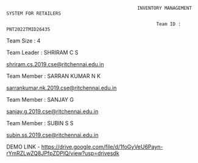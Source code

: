                                                     INVENTORY MANAGEMENT SYSTEM FOR RETAILERS

                                                           Team ID : PNT2022TMID26435
                                                              

Team Size : 4

Team Leader : SHRIRAM C S

shriram.cs.2019.cse@ritchennai.edu.in

Team Member : SARRAN KUMAR N K

sarrankumar.nk.2019.cse@ritchennai.edu.in

Team Member : SANJAY G

sanjay.g.2019.cse@ritchennai.edu.in

Team Member : SUBIN S S

subin.ss.2019.cse@ritchennai.edu.in


DEMO LINK - https://drive.google.com/file/d/1foGyVeU6Payn-rYmRZLwZQ8JPfpZDPlQ/view?usp=drivesdk
